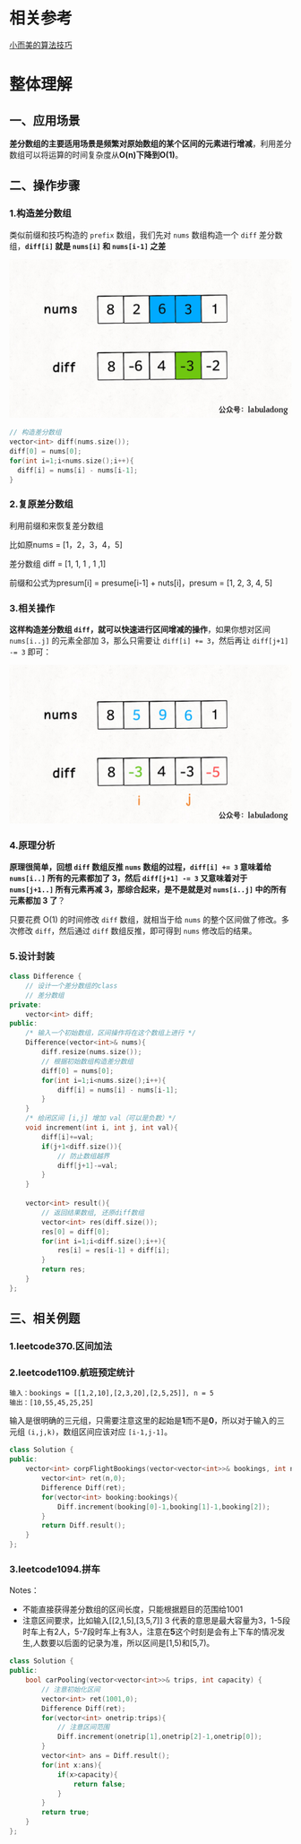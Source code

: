 # 相关参考

[小而美的算法技巧](https://labuladong.gitee.io/algo/2/19/23/)

# 整体理解

## 一、应用场景

**差分数组的主要适用场景是频繁对原始数组的某个区间的元素进行增减**，利用差分数组可以将运算的时间复杂度从**O(n)**下降到**O(1)**。

## 二、操作步骤

### 1.构造差分数组

类似前缀和技巧构造的 `prefix` 数组，我们先对 `nums` 数组构造一个 `diff` 差分数组，**`diff[i]` 就是 `nums[i]` 和 `nums[i-1]` 之差**

![img](./picture/2.jpg)

```c++
// 构造差分数组
vector<int> diff(nums.size());
diff[0] = nums[0];
for(int i=1;i<nums.size();i++){
  diff[i] = nums[i] - nums[i-1];
}
```

### 2.复原差分数组

利用前缀和来恢复差分数组  

比如原nums = [1，2，3，4，5]  

差分数组 diff = [1, 1, 1 , 1 ,1]

前缀和公式为presum[i] = presume[i-1] + nuts[i]，presum = [1, 2, 3, 4, 5]

### 3.相关操作

**这样构造差分数组 `diff`，就可以快速进行区间增减的操作**，如果你想对区间 `nums[i..j]` 的元素全部加 3，那么只需要让 `diff[i] += 3`，然后再让 `diff[j+1] -= 3` 即可：

![3](./picture/3.jpeg)

### 4.原理分析

**原理很简单，回想 `diff` 数组反推 `nums` 数组的过程，`diff[i] += 3` 意味着给 `nums[i..]` 所有的元素都加了 3，然后 `diff[j+1] -= 3` 又意味着对于 `nums[j+1..]` 所有元素再减 3，那综合起来，是不是就是对 `nums[i..j]` 中的所有元素都加 3 了**？

只要花费 O(1) 的时间修改 `diff` 数组，就相当于给 `nums` 的整个区间做了修改。多次修改 `diff`，然后通过 `diff` 数组反推，即可得到 `nums` 修改后的结果。

### 5.设计封装

```c++
class Difference {
    // 设计一个差分数组的class
    // 差分数组
private:
    vector<int> diff;
public:
    /* 输入一个初始数组，区间操作将在这个数组上进行 */
    Difference(vector<int>& nums){
        diff.resize(nums.size());
        // 根据初始数组构造差分数组
        diff[0] = nums[0];
        for(int i=1;i<nums.size();i++){
            diff[i] = nums[i] - nums[i-1];
        }
    }
    /* 给闭区间 [i,j] 增加 val（可以是负数）*/
    void increment(int i, int j, int val){
        diff[i]+=val;
        if(j+1<diff.size()){
            // 防止数组越界
            diff[j+1]-=val;
        }
    }

    vector<int> result(){
        // 返回结果数组, 还原diff数组
        vector<int> res(diff.size());
        res[0] = diff[0];
        for(int i=1;i<diff.size();i++){
            res[i] = res[i-1] + diff[i];
        } 
        return res;
    }
};
```



## 三、相关例题

### 1.leetcode370.区间加法

### 2.leetcode1109.航班预定统计

```
输入：bookings = [[1,2,10],[2,3,20],[2,5,25]], n = 5
输出：[10,55,45,25,25]
```

输入是很明确的三元组，只需要注意这里的起始是**1**而不是**0**，所以对于输入的三元组 `(i,j,k)`，数组区间应该对应 `[i-1,j-1]`。

```c++
class Solution {
public:
    vector<int> corpFlightBookings(vector<vector<int>>& bookings, int n) {
        vector<int> ret(n,0);
        Difference Diff(ret);
        for(vector<int> booking:bookings){
            Diff.increment(booking[0]-1,booking[1]-1,booking[2]);
        }
        return Diff.result();
    }
};
```

### 3.leetcode1094.拼车

Notes：

- 不能直接获得差分数组的区间长度，只能根据题目的范围给1001
- 注意区间要求，比如输入[[2,1,5],[3,5,7]] 3 代表的意思是最大容量为3，1-5段时车上有2人，5-7段时车上有3人，注意在**5**这个时刻是会有上下车的情况发生,人数要以后面的记录为准，所以区间是[1,5)和[5,7)。

```c++
class Solution {
public:
    bool carPooling(vector<vector<int>>& trips, int capacity) {
        // 注意初始化区间
        vector<int> ret(1001,0);
        Difference Diff(ret);
        for(vector<int> onetrip:trips){
            // 注意区间范围 
            Diff.increment(onetrip[1],onetrip[2]-1,onetrip[0]);
        }
        vector<int> ans = Diff.result();
        for(int x:ans){
            if(x>capacity){
                return false;
            }
        }
        return true;
    }
};
```













